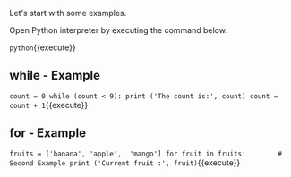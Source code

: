 

Let's start with some examples.

Open Python interpreter by executing the command below:

`python`{{execute}} 

## while - Example

`count = 0
while (count < 9):
  print ('The count is:', count)
  count = count + 1`{{execute}} 



## for - Example

`fruits = ['banana', 'apple',  'mango']
for fruit in fruits:        # Second Example
  print ('Current fruit :', fruit)`{{execute}}

